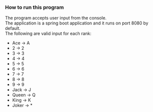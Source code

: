 ### How to run this program

The program accepts user input from the console.
<br/>The application is a spring boot application and it runs on port 8080 by default.
<br/>
The following are valid input for each rank:<br/>
*  Ace -> A
*  2 -> 2
*  3 -> 3
*  4 -> 4
*  5 -> 5
*  6 -> 6
*  7 -> 7
*  8 -> 8
*  9 -> 9
*  Jack -> J
*  Queen -> Q
*  King -> K
*  Joker -> *

